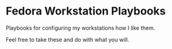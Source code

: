 # Fedora Workstation Playbooks
Playbooks for configuring my workstations how I like them.

Feel free to take these and do with what you will.
